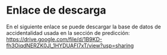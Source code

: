 # Enlace de descarga
En el siguiente enlace se puede descargar la base de datos de accidentalidad usada en la sección de predicción:
https://drive.google.com/file/d/1B9KD-fh3OiqdNERZK0Jl_1HYDUAFI7xT/view?usp=sharing 
